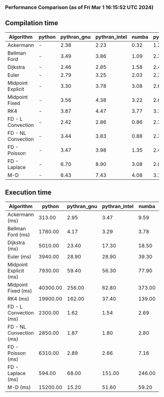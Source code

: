 ### Performance Comparison (as of Fri Mar  1 16:15:52 UTC 2024)
## Compilation time
Algorithm                 | python                    | pythran_gnu               | pythran_intel             | numba                     | pyccel_fortran_gnu        | pyccel_c_gnu              | pyccel_fortran_intel      | pyccel_c_intel           
------------------------- | ------------------------- | ------------------------- | ------------------------- | ------------------------- | ------------------------- | ------------------------- | ------------------------- | -------------------------
Ackermann                 | -                         | 2.38                      | 2.23                      | 0.32                      | 1.26                      | 1.24                      | 1.32                      | 1.30                     
Bellman Ford              | -                         | 3.49                      | 3.86                      | 1.09                      | 2.38                      | 2.57                      | 2.48                      | 3.35                     
Dijkstra                  | -                         | 2.46                      | 2.85                      | 1.58                      | 2.44                      | 2.58                      | 2.60                      | 3.38                     
Euler                     | -                         | 2.79                      | 3.25                      | 2.03                      | 2.33                      | 2.58                      | 2.49                      | 3.38                     
Midpoint Explicit         | -                         | 3.30                      | 3.78                      | 3.08                      | 2.63                      | 2.88                      | 2.77                      | 3.60                     
Midpoint Fixed            | -                         | 3.56                      | 4.38                      | 3.22                      | 2.65                      | 2.88                      | 2.81                      | 3.64                     
RK4                       | -                         | 3.87                      | 4.47                      | 3.77                      | 3.10                      | 3.27                      | 3.21                      | 4.06                     
FD - L Convection         | -                         | 2.42                      | 2.86                      | 0.86                      | 2.31                      | 2.52                      | 2.47                      | 3.29                     
FD - NL Convection        | -                         | 3.44                      | 3.83                      | 0.88                      | 2.31                      | 2.54                      | 2.51                      | 3.29                     
FD - Poisson              | -                         | 3.47                      | 3.98                      | 1.35                      | 2.44                      | 2.62                      | 3.04                      | 3.38                     
FD - Laplace              | -                         | 6.70                      | 8.90                      | 3.08                      | 2.85                      | 3.02                      | 3.02                      | 3.82                     
M-D                       | -                         | 6.43                      | 7.43                      | 4.08                      | 3.16                      | 3.16                      | 3.31                      | 4.27                     

## Execution time
Algorithm                 | python                    | pythran_gnu               | pythran_intel             | numba                     | pyccel_fortran_gnu        | pyccel_c_gnu              | pyccel_fortran_intel      | pyccel_c_intel           
------------------------- | ------------------------- | ------------------------- | ------------------------- | ------------------------- | ------------------------- | ------------------------- | ------------------------- | -------------------------
Ackermann (ms)            | 313.00                    | 2.95                      | 3.47                      | 9.59                      | 1.55                      | 1.55                      | 9.22                      | 4.76                     
Bellman Ford (ms)         | 1780.00                   | 4.17                      | 3.29                      | 3.78                      | 3.01                      | 5.96                      | 4.24                      | 18.40                    
Dijkstra (ms)             | 5010.00                   | 23.40                     | 17.30                     | 18.50                     | 18.60                     | 31.10                     | 24.30                     | 22.50                    
Euler (ms)                | 3940.00                   | 28.90                     | 28.90                     | 39.30                     | 15.60                     | 143.00                    | 15.20                     | 128.00                   
Midpoint Explicit (ms)    | 7930.00                   | 59.40                     | 56.30                     | 77.90                     | 22.90                     | 282.00                    | 15.90                     | 250.00                   
Midpoint Fixed (ms)       | 40300.00                  | 256.00                    | 62.80                     | 373.00                    | 74.50                     | 1400.00                   | 59.10                     | 1270.00                  
RK4 (ms)                  | 19900.00                  | 162.00                    | 37.40                     | 139.00                    | 36.00                     | 502.00                    | 37.80                     | 407.00                   
FD - L Convection (ms)    | 2300.00                   | 1.62                      | 1.54                      | 2.69                      | 1.46                      | 1.62                      | 1.52                      | 3.68                     
FD - NL Convection (ms)   | 2850.00                   | 1.87                      | 1.80                      | 2.80                      | 1.71                      | 2.19                      | 1.52                      | 3.74                     
FD - Poisson (ms)         | 6310.00                   | 2.89                      | 2.66                      | 7.16                      | 2.82                      | 3.77                      | 2.66                      | 8.96                     
FD - Laplace (ms)         | 594.00                    | 68.00                     | 151.00                    | 246.00                    | 58.20                     | 257.00                    | 58.70                     | 304.00                   
M-D (ms)                  | 15200.00                  | 15.20                     | 51.60                     | 59.20                     | 54.00                     | 58.90                     | 68.30                     | 60.20                    

